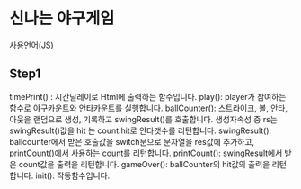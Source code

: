 # 신나는 야구게임

사용언어(JS)

## Step1
timePrint() :  시간딜레이로 Html에 출력하는 함수입니다. 
play(): player가 참여하는 함수로 야구카운트와 안타카운트를 실행합니다.
ballCounter(): 스트라이크, 볼, 안타, 아웃을 랜덤으로 생성, 기록하고 swingResult()를 호출합니다. 
생성자속성 중 rs는 swingResult()값을 hit 는 count.hit로 안타갯수를 리턴합니다.
swingResult(): ballcounter에서 받은 호출값을 switch문으로 문자열을 res값에 추가하고,
printCount()에서 사용하는 count를 리턴합니다.
printCount(): swingResult에서 받은 count값을 출력을 리턴합니다.
gameOver(): ballCounter의 hit값의 출력을 리턴합니다.
init(): 작동함수입니다.



